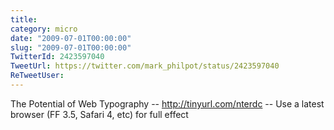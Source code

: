 ```yaml
---
title: 
category: micro
date: "2009-07-01T00:00:00"
slug: "2009-07-01T00:00:00"
TwitterId: 2423597040
TweetUrl: https://twitter.com/mark_philpot/status/2423597040
ReTweetUser: 
---
```


The Potential of Web Typography --  http://tinyurl.com/nterdc -- Use a latest browser (FF 3.5, Safari 4, etc) for full effect